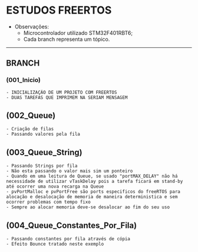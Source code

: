 # ESTUDOS FREERTOS 
- Observações:
    - Microcontrolador utilizado  STM32F401RBT6;
    - Cada branch representa um tópico.
___

## BRANCH

### (001_Inicio)
    - INICIALIZAÇÃO DE UM PROJETO COM FREERTOS 
    - DUAS TAREFAS QUE IMPRIMEM NA SERIAM MENSAGEM 

## (002_Queue)
    - Criação de filas
    - Passando valores pela fila

## (003_Queue_String)
    - Passando Strings por fila 
    - Não esta passando o valor mais sim um ponteiro 
    - Quando em uma leitura de Queue, se usado "portMAX_DELAY" não há necessidade de utilizar vTaskDelay pois a tarefa ficará em stand-by até ocorrer uma nova recarga na Queue
    - pvPortMalloc e pvPortFree são ports especificos do freeRTOS para alocação e desalocação de memoria de maneira deterministica e sem ocorrer problemas com tempo fixo
    - Sempre ao alocar memoria deve-se desalocar ao fim do seu uso 

## (004_Queue_Constantes_Por_Fila)
    - Passando constantes por fila através de cópia 
    - Efeito Bounce tratado neste exemplo



